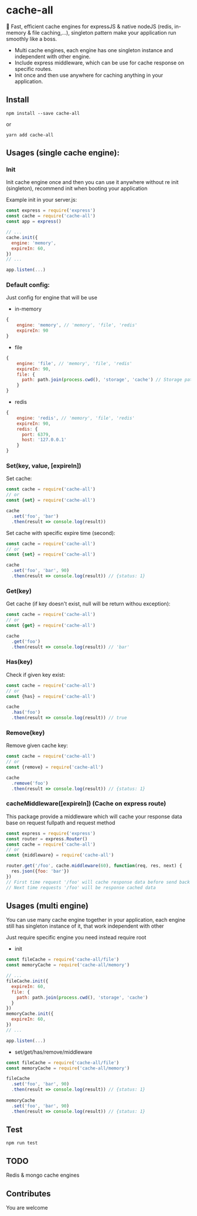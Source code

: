# cache-all
:rocket: Fast, efficient cache engines for expressJS & native nodeJS (redis, in-memory & file caching,...),
singleton pattern make your application run smoothly like a boss.

- Multi cache engines, each engine has one singleton instance and independent with other engine.
- Include express middleware, which can be use for cache response on specific routes.
- Init once and then use anywhere for caching anything in your application.

## Install
```
npm install --save cache-all
```
or
```
yarn add cache-all
```

## Usages (single cache engine):
### Init
Init cache engine once and then you can use it anywhere without re init (singleton),
recommend init when booting your application

Example init in your server.js:
```javascript
const express = require('express')
const cache = require('cache-all')
const app = express()

// ...
cache.init({
  engine: 'memory',
  expireIn: 60,
})
// ...

app.listen(...)
```

### Default config:
Just config for engine that will be use

- in-memory
```javascript
{
    engine: 'memory', // 'memory', 'file', 'redis'
    expireIn: 90
}
```

- file
```javascript
{
    engine: 'file', // 'memory', 'file', 'redis'
    expireIn: 90,
    file: {
      path: path.join(process.cwd(), 'storage', 'cache') // Storage path for file cache engine
    }
}
```

- redis
```javascript
{
    engine: 'redis', // 'memory', 'file', 'redis'
    expireIn: 90,
    redis: {
      port: 6379,
      host: '127.0.0.1'
    }
}
```

### Set(key, value, [expireIn])
Set cache:
```javascript
const cache = require('cache-all')
// or 
const {set} = require('cache-all')

cache
  .set('foo', 'bar')
  .then(result => console.log(result))
```

Set cache with specific expire time (second):
```javascript
const cache = require('cache-all')
// or 
const {set} = require('cache-all')

cache
  .set('foo', 'bar', 90)
  .then(result => console.log(result)) // {status: 1}
```

### Get(key)
Get cache (if key doesn't exist, null will be return withou exception):
```javascript
const cache = require('cache-all')
// or 
const {get} = require('cache-all')

cache
  .get('foo')
  .then(result => console.log(result)) // 'bar'
```

### Has(key)
Check if given key exist:
```javascript
const cache = require('cache-all')
// or 
const {has} = require('cache-all')

cache
  .has('foo')
  .then(result => console.log(result)) // true
```

### Remove(key)
Remove given cache key:
```javascript
const cache = require('cache-all')
// or 
const {remove} = require('cache-all')

cache
  .remove('foo')
  .then(result => console.log(result)) // {status: 1}
```

### cacheMiddleware([expireIn]) (Cache on express route)
This package provide a middleware which will cache your response data
base on request fullpath and request method

```javascript
const express = require('express')
const router = express.Router()
const cache = require('cache-all')
// or 
const {middleware} = require('cache-all')

router.get('/foo', cache.middleware(60), function(req, res, next) {
  res.json({foo: 'bar'})
})
// First time request '/foo' will cache response data before send back to client
// Next time requests '/foo' will be response cached data
```

## Usages (multi engine)
You can use many cache engine together in your application, each engine still has
singleton instance of it, that work independent with other

Just require specific engine you need instead require root
- init
```javascript
const fileCache = require('cache-all/file')
const memoryCache = require('cache-all/memory')

// ...
fileCache.init({
  expireIn: 60,
  file: {
    path: path.join(process.cwd(), 'storage', 'cache')
  }
})
memoryCache.init({
  expireIn: 60,
})
// ...

app.listen(...)
```

- set/get/has/remove/middleware
```javascript
const fileCache = require('cache-all/file')
const memoryCache = require('cache-all/memory')

fileCache
  .set('foo', 'bar', 90)
  .then(result => console.log(result)) // {status: 1}
  
memoryCache
  .set('foo', 'bar', 90)
  .then(result => console.log(result)) // {status: 1}
```

## Test
```
npm run test
```

## TODO
Redis & mongo cache engines

## Contributes
You are welcome
